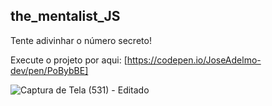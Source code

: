 ## the_mentalist_JS

Tente adivinhar o número secreto!

Execute o projeto por aqui: [https://codepen.io/JoseAdelmo-dev/pen/PoBybBE]

![Captura de Tela (531) - Editado](https://user-images.githubusercontent.com/99682808/218749503-70e6da29-49ed-4df9-978e-46bbca6636dc.png)
